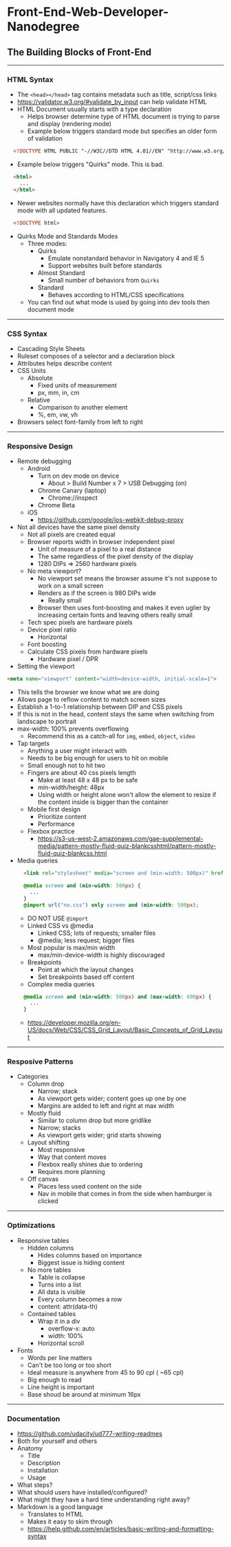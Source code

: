 # Front-End-Web-Developer-Nanodegree

## The Building Blocks of Front-End
---
### HTML Syntax

- The `<head></head>` tag contains metadata such as title, script/css links
- https://validator.w3.org/#validate_by_input can help validate HTML
- HTML Document usually starts with a type declaration
  - Helps browser determine type of HTML document is trying to parse and display (rendering mode)
  - Example below triggers standard mode but specifies an older form of validation
```html
  <!DOCTYPE HTML PUBLIC "-//W3C//DTD HTML 4.01//EN" "http://www.w3.org/TY/html4/strict/dtd">
```
  - Example below triggers "Quirks" mode. This is bad.
```html
  <html>
    ...
  </html>
```
  - Newer websites normally have this declaration which triggers standard mode with all updated features.
```html
  <!DOCTYPE html>
```

- Quirks Mode and Standards Modes
  - Three modes:
    - Quirks
      - Emulate nonstandard behavior in Navigatory 4 and IE 5
      - Support websites built before standards
    - Almost Standard
      - Small number of behaviors from `Quirks`
    - Standard
      - Behaves according to HTML/CSS specifications
  - You can find out what mode is used by going into dev tools then document mode

---
### CSS Syntax

- Cascading Style Sheets
- Ruleset composes of a selector and a declaration block
- Attributes helps describe content
- CSS Units
  - Absolute
    - Fixed units of measurement
    - px, mm, in, cm
  - Relative
    - Comparison to another element
    - %, em, vw, vh
- Browsers select font-family from left to right
  
  
---
### Responsive Design

- Remote debugging
  - Android
    - Turn on dev mode on device
      - About > Build Number x 7 > USB Debugging (on)
    - Chrome Canary (laptop)
      - Chrome://inspect
    - Chrome Beta
  - iOS
    - https://github.com/google/ios-webkit-debug-proxy
- Not all devices have the same pixel density
  - Not all pixels are created equal
  - Browser reports width in browser independent pixel
    - Unit of measure of a pixel to a real distance
    - The same regardless of the pixel density of the display
    - 1280 DIPs => 2560 hardware pixels
  - No meta viewport?
    - No viewport set means the browser assume it's not suppose to work on a small screen
    - Renders as if the screen is 980 DIPs wide
      - Really small
    - Browser then uses font-boosting and makes it even uglier by increasing certain fonts and leaving others really small
  - Tech spec pixels are hardware pixels
  - Device pixel ratio
    - Horizontal
  - Font boosting
  - Calculate CSS pixels from hardware pixels
    - Hardware pixel / DPR
- Setting the viewport
```html
<meta name="viewport" content="width=device-width, initial-scale=1">
```
  - This tells the browser we know what we are doing
  - Allows page to reflow content to match screen sizes
  - Establish a 1-to-1 relationship between DIP and CSS pixels
  - If this is not in the head, content stays the same when switching from landscape to portrait
- max-width: 100% prevents overflowing
  - Recommend this as a catch-all for `img`, `embed`, `object`, `video`
- Tap targets
  - Anything a user might interact with
  - Needs to be big enough for users to hit on mobile
  - Small enough not to hit two
  - Fingers are about 40 css pixels length
    - Make at least 48 x 48 px to be safe
    - min-width/height: 48px
    - Using width or height alone won't allow the element to resize if the content inside is bigger than the container
  - Mobile first design
    - Prioritize content
    - Performance
  - Flexbox practice
    - https://s3-us-west-2.amazonaws.com/gae-supplemental-media/pattern-mostly-fluid-quiz-blankcsshtml/pattern-mostly-fluid-quiz-blankcss.html
- Media queries 
  ```html
    <link rel="stylesheet" media="screen and (min-width: 500px)" href="over500.css">
  ```
  ```css
    @media screen and (min-width: 500px) {
      ...
    }
    @import url("no.css") only screen and (min-width: 500px);
  ```
  - DO NOT USE `@import`
  - Linked CSS vs @media
    - Linked CSS; lots of requests; smaller files 
    - @media; less request; bigger files
  - Most popular is max/min width
    - max/min-device-width is highly discouraged
  - Breakpoints 
    - Point at which the layout changes
    - Set breakpoints based off content
  - Complex media queries
  ```css
    @media screen and (min-width: 500px) and (max-width: 600px) {
      ...
    }
  ```
  - https://developer.mozilla.org/en-US/docs/Web/CSS/CSS_Grid_Layout/Basic_Concepts_of_Grid_Layout
---
### Resposive Patterns
- Categories
  - Column drop
    - Narrow; stack
    - As viewport gets wider; content goes up one by one
    - Margins are added to left and right at max width
  - Mostly fluid 
    - Similar to column drop but more gridlike
    - Narrow; stacks
    - As viewport gets wider; grid starts showing
  - Layout shifting
    - Most responsive
    - Way that content moves 
    - Flexbox really shines due to ordering
    - Requires more planning
  - Off canvas
    - Places less used content on the side
    - Nav in mobile that comes in from the side when hamburger is clicked
---
### Optimizations
- Responsive tables
  - Hidden columns 
    - Hides columns based on importance
    - Biggest issue is hiding content
  - No more tables
    - Table is collapse
    - Turns into a list
    - All data is visible
    - Every column becomes a row
    - content: attr(data-th)
  - Contained tables
    - Wrap it in a div
      - overflow-x: auto
      - width: 100%
    - Horizontal scroll
- Fonts
  - Words per line matters
  - Can't be too long or too short
  - Ideal measure is anywhere from 45 to 90 cpl ( ~65 cpl)
  - Big enough to read
  - Line height is important
  - Base shoud be around at minimum 16px
---
### Documentation
- https://github.com/udacity/ud777-writing-readmes
- Both for yourself and others
- Anatomy
  - Title
  - Description
  - Installation
  - Usage
- What steps?
- What should users have installed/configured?
- What might they have a hard time understanding right away?
- Markdown is a good language
  - Translates to HTML
  - Makes it easy to skim through
  - https://help.github.com/en/articles/basic-writing-and-formatting-syntax